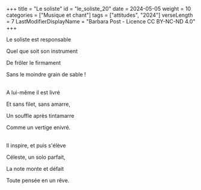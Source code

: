+++
title = "Le soliste"
id = "le_soliste_20"
date = 2024-05-05
weight = 10
categories = ["Musique et chant"]
tags = ["attitudes", "2024"]
verseLength = 7
LastModifierDisplayName = "Barbara Post - Licence CC BY-NC-ND 4.0"
+++

Le soliste est responsable

Quel que soit son instrument

De frôler le firmament

Sans le moindre grain de sable !

 \
A lui-même il est livré

Et sans filet, sans amarre,

Un souffle après tintamarre

Comme un vertige enivré.

 \
Il inspire, et puis s'élève

Céleste, un solo parfait,

La note monte et défait

Toute pensée en un rêve.
